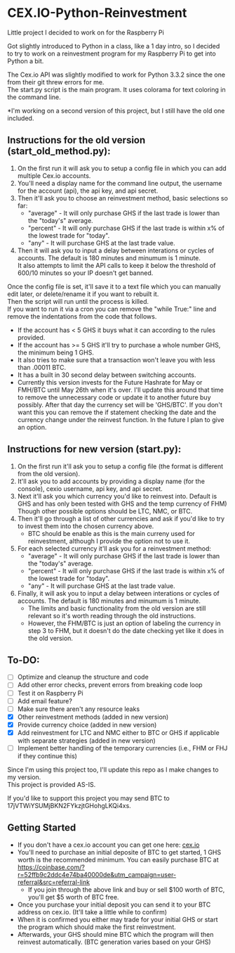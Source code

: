 ﻿CEX.IO-Python-Reinvestment
==========================
  
Little project I decided to work on for the Raspberry Pi  
  
Got slightly introduced to Python in a class, like a 1 day intro, so I decided  
to try to work on a reinvestment program for my Raspberry Pi to get into Python a bit.  
  
The Cex.io API was slightly modified to work for Python 3.3.2 since the one from their git threw errors for me.  
The start.py script is the main program. It uses colorama for text coloring in the command line.  
  
*I'm working on a second version of this project, but I still have the old one included.  
  
## Instructions for the old version (start_old_method.py):  
1. On the first run it will ask you to setup a config file in which you can add multiple Cex.io accounts.  
2. You'll need a display name for the command line output, the username for the account (api), the api key, and api secret.  
3. Then it'll ask you to choose an reinvestment method, basic selections so far:  
    * "average" - It will only purchase GHS if the last trade is lower than the "today's" average.  
    * "percent" - It will only purchase GHS if the last trade is within x% of the lowest trade for "today".  
    * "any" - It will purchase GHS at the last trade value.  
3. Then it will ask you to input a delay between interations or cycles of accounts. The default is 180 minutes and minumum is 1 minute.  
It also attempts to limit the API calls to keep it below the threshold of 600/10 minutes so your IP doesn't get banned.  
  
Once the config file is set, it'll save it to a text file which you can manually edit later, or delete/rename it if you want to rebuilt it.  
Then the script will run until the process is killed.  
If you want to run it via a cron you can remove the "while True:" line and remove the indentations from the code that follows.  
  
* If the account has < 5 GHS it buys what it can according to the rules provided.  
* If the account has >= 5 GHS it'll try to purchase a whole number GHS, the minimum being 1 GHS.  
* It also tries to make sure that a transaction won't leave you with less than .00011 BTC.  
* It has a built in 30 second delay between switching accounts.  
* Currently this version invests for the Future Hashrate for May or FMH/BTC until May 26th when it's over. I'll update this around that time to remove the unnecessary code or update it to another future buy possibly. After that day the currency set will be 'GHS/BTC'. If you don't want this you can remove the if statement checking the date and the currency change under the reinvest function. In the future I plan to give an option.  
  
## Instructions for new version (start.py):  
1. On the first run it'll ask you to setup a config file (the format is different from the old version).  
2. It'll ask you to add accounts by providing a display name (for the console), cexio username, api key, and api secret.  
3. Next it'll ask you which currency you'd like to reinvest into. Default is GHS and has only been tested with GHS and the temp currency of FHM) Though other possible options should be LTC, NMC, or BTC.  
4. Then it'll go through a list of other currencies and ask if you'd like to try to invest them into the chosen currency above.  
	* BTC should be enable as this is the main curreny used for reinvestment, although I provide the option not to use it.
5. For each selected currency it'll ask you for a reinvestment method:  
	* "average" - It will only purchase GHS if the last trade is lower than the "today's" average.  
    * "percent" - It will only purchase GHS if the last trade is within x% of the lowest trade for "today".  
    * "any" - It will purchase GHS at the last trade value.  
6. Finally, it will ask you to input a delay between interations or cycles of accounts. The default is 180 minutes and minumum is 1 minute.  
	* The limits and basic functionality from the old version are still relevant so it's worth reading through the old instructions.  
	* However, the FHM/BTC is just an option of labeling the currency in step 3 to FHM, but it doesn't do the date checking yet like it does in the old version.  
  
## **To-DO:**  
 - [ ] Optimize and cleanup the structure and code  
 - [ ] Add other error checks, prevent errors from breaking code loop  
 - [ ] Test it on Raspberry Pi  
 - [ ] Add email feature?  
 - [ ] Make sure there aren't any resource leaks  
 - [x] Other reinvestment methods (added in new version)  
 - [x] Provide currency choice (added in new version)  
 - [x] Add reinvestment for LTC and NMC either to BTC or GHS if applicable with separate strategies (added in new version)  
 - [ ] Implement better handling of the temporary currencies (i.e., FHM or FHJ if they continue this)  
  
Since I'm using this project too, I'll update this repo as I make changes to my version.  
This project is provided AS-IS.  
  
If you'd like to support this project you may send BTC to 17jVTWiYSUMjBKN2FYkzjtGHohgLKQi4xs.

## Getting Started  
 - If you don't have a cex.io account you can get one here: [cex.io](https://cex.io/r/2/UberKaNoober/0/)  
 - You'll need to purchase an initial deposite of BTC to get started, 1 GHS worth is the recommended minimum. You can easily purchase BTC at https://coinbase.com/?r=52ffb9c2ddc4e74ba40000de&utm_campaign=user-referral&src=referral-link  
	 - If you join through the above link and buy or sell $100 worth of BTC, you'll get $5 worth of BTC free.
 - Once you purchase your initial deposit you can send it to your BTC address on cex.io. (It'll take a little while to confirm)  
 - When it is confirmed you either may trade for your initial GHS or start the program which should make the first reinvestment.  
 - Afterwards, your GHS should mine BTC which the program will then reinvest automatically. (BTC generation varies based on your GHS)  
 